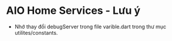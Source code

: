 # AIO Home Services - Lưu ý
- Nhớ thay đổi debugServer trong file varible.dart trong thư mục utilites/constants.

